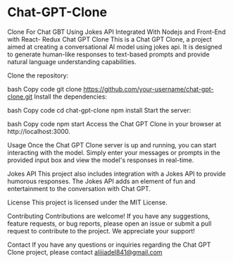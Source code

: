 # Chat-GPT-Clone
Clone For Chat GBT Using Jokes API Integrated With Nodejs and Front-End with React- Redux
Chat GPT Clone
This is a Chat GPT Clone, a project aimed at creating a conversational AI model using jokes api. It is designed to generate human-like responses to text-based prompts and provide natural language understanding capabilities.


Clone the repository:

bash
Copy code
git clone https://github.com/your-username/chat-gpt-clone.git
Install the dependencies:

bash
Copy code
cd chat-gpt-clone
npm install
Start the server:

bash
Copy code
npm start
Access the Chat GPT Clone in your browser at http://localhost:3000.

Usage
Once the Chat GPT Clone server is up and running, you can start interacting with the model. Simply enter your messages or prompts in the provided input box and view the model's responses in real-time.


Jokes API
This project also includes integration with a Jokes API to provide humorous responses. The Jokes API adds an element of fun and entertainment to the conversation with Chat GPT.

License
This project is licensed under the MIT License.


Contributing
Contributions are welcome! If you have any suggestions, feature requests, or bug reports, please open an issue or submit a pull request to contribute to the project. We appreciate your support!

Contact
If you have any questions or inquiries regarding the Chat GPT Clone project, please contact aliiiadel841@gmail.com
